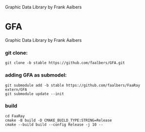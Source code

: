 Graphic Data Library by Frank Aalbers

# GFA

Graphic Data Library by Frank Aalbers

### git clone:

```
git clone -b stable https://github.com/faalbers/GFA.git
```

### adding GFA as submodel:
```
git submodule add -b stable https://github.com/faalbers/FaaRay extern/GFA
git submodule update --init
```

### build

```
cd FaaRay
cmake -B build -D CMAKE_BUILD_TYPE:STRING=Release
cmake --build build --config Release -j 10 --
```

